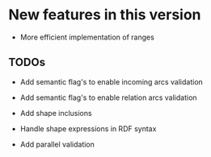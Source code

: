New features in this version
============================

-   More efficient implementation of ranges

TODOs
-----

-   Add semantic flag's to enable incoming arcs validation

-   Add semantic flag's to enable relation arcs validation

-   Add shape inclusions

-   Handle shape expressions in RDF syntax

-   Add parallel validation









